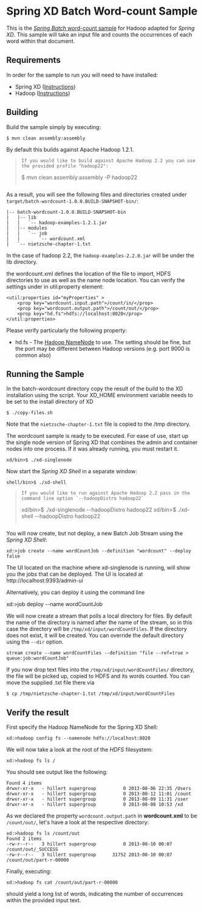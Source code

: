 Spring XD Batch Word-count Sample
=================================

This is the [*Spring Batch* word-count sample](https://github.com/SpringSource/spring-data-book/tree/master/hadoop/batch-wordcount) for Hadoop adapted for *Spring XD*. This sample will take an input file and counts the occurrences of each word within that document.

## Requirements

In order for the sample to run you will need to have installed:

* Spring XD ([Instructions](https://github.com/SpringSource/spring-xd/wiki/Getting-Started))
* Hadoop ([Instructions](https://github.com/SpringSource/spring-xd/wiki/Hadoop-Installation))

## Building

Build the sample simply by executing:

	$ mvn clean assembly:assembly

By default this builds against Apache Hadoop 1.2.1. 

>````
> If you would like to build against Apache Hadoop 2.2 you can use the provided profile "hadoop22":
>````
>	$ mvn clean assembly:assembly -P hadoop22
>````

As a result, you will see the following files and directories created under `target/batch-wordcount-1.0.0.BUILD-SNAPSHOT-bin/`:

```
|-- batch-wordcount-1.0.0.BUILD-SNAPSHOT-bin
|   |-- lib
|   |   `-- hadoop-examples-1.2.1.jar
|   |-- modules
|   |   `-- job
|   |       `-- wordcount.xml
|   `-- nietzsche-chapter-1.txt
```

In the case of hadoop 2.2, the `hadoop-examples-2.2.0.jar` will be under the lib directory.

the wordcount.xml defines the location of the file to import, HDFS directories to use as well as the name node location.  You can verify the settings under in util:property element:

	<util:properties id="myProperties" >
		<prop key="wordcount.input.path">/count/in/</prop>
		<prop key="wordcount.output.path">/count/out/</prop>
		<prop key="hd.fs">hdfs://localhost:8020</prop>
	</util:properties>

Please verify particularly the following property:

* hd.fs - The [Hadoop NameNode](http://wiki.apache.org/hadoop/NameNode) to use. The setting should be fine, but the port may be different between Hadoop versions (e.g. port 9000 is common also)

## Running the Sample

In the batch-wordcount directory copy the result of the build to the XD installation using the script.  Your XD_HOME environment variable needs to be set to the install directory of XD

	$ ./copy-files.sh

Note that the `nietzsche-chapter-1.txt` file is copied to the /tmp directory.

The wordcount sample is ready to be executed. For ease of use, start up the single node version of Spring XD that combines the admin and container nodes into one process.  If it was already running, you must restart it.  

	xd/bin>$ ./xd-singlenode

Now start the *Spring XD Shell* in a separate window:

	shell/bin>$ ./xd-shell


>````
> If you would like to run against Apache Hadoop 2.2 pass in the command line option `--hadoopDistro hadoop22`
>````
>	xd/bin>$ ./xd-singlenode --hadoopDistro hadoop22
>	xd/bin>$ ./xd-shell --hadoopDistro hadoop22
>````

You will now create, but not deploy, a new Batch Job Stream using the *Spring XD Shell*:

	xd:>job create --name wordCountJob --definition "wordcount" --deploy false

The UI located on the machine where xd-singlenode is running, will show you the jobs that can be deployed.  The UI is located at http://localhost:9393/admin-ui

Alternatively, you can deploy it using the command line

  xd:>job deploy --name wordCountJob

We will now create a stream that polls a local directory for files.  By default the name of the directory is named after the name of the stream, so in this case the directory will be `/tmp/xd/input/wordCountFiles`.  If the directory does not exist, it will be created.  You can override the default directory using the `--dir` option.  

	stream create --name wordCountFiles --definition "file --ref=true > queue:job:wordCountJob"

If you now drop text files into the  `/tmp/xd/input/wordCountFiles/` directory, the file will be picked up, copied to HDFS and its words counted. You can move the supplied .txt file there via

  	$ cp /tmp/nietzsche-chapter-1.txt /tmp/xd/input/wordCountFiles

## Verify the result

First specify the Hadoop NameNode for the Spring XD Shell:

	xd:>hadoop config fs --namenode hdfs://localhost:8020
	
We will now take a look at the root of the *HDFS* filesystem:
	
	xd:>hadoop fs ls /

You should see output like the following:

	Found 4 items
	drwxr-xr-x   - hillert supergroup          0 2013-08-06 22:35 /Users
	drwxr-xr-x   - hillert supergroup          0 2013-08-12 11:01 /count
	drwxr-xr-x   - hillert supergroup          0 2013-08-09 11:31 /user
	drwxr-xr-x   - hillert supergroup          0 2013-08-08 10:53 /xd

As we declared the property `wordcount.output.path` in **wordcount.xml** to be `/count/out/`, let's have a look at the respective directory:

	xd:>hadoop fs ls /count/out
	Found 2 items
	-rw-r--r--   3 hillert supergroup          0 2013-08-10 00:07 /count/out/_SUCCESS
	-rw-r--r--   3 hillert supergroup      31752 2013-08-10 00:07 /count/out/part-r-00000

Finally, executing:

	xd:>hadoop fs cat /count/out/part-r-00000

should yield a long list of words, indicating the number of occurrences within the provided input text.

